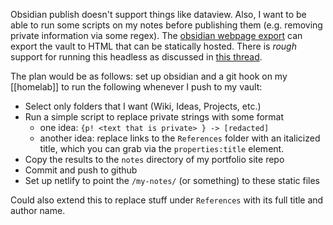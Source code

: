 Obsidian publish doesn't support things like dataview. Also, I want to be able to run some scripts on my notes before publishing them (e.g. removing private information via some regex). The [obsidian webpage export](https://github.com/KosmosisDire/obsidian-webpage-export) can export the vault to HTML that can be statically hosted. There is *rough* support for running this headless as discussed in [this thread](https://github.com/KosmosisDire/obsidian-webpage-export/issues/49).

The plan would be as follows: set up obsidian and a git hook on my [[homelab]] to run the following whenever I push to my vault:

- Select only folders that I want (Wiki, Ideas, Projects, etc.)
- Run a simple script to replace private strings with some format
	- one idea: `{p! <text that is private> } -> [redacted]`
	- another idea: replace links to the `References` folder with an italicized title, which you can grab via the `properties:title` element.
- Copy the results to the `notes` directory of my portfolio site repo
- Commit and push to github
- Set up netlify to point the `/my-notes/` (or something) to these static files

Could also extend this to replace stuff under `References` with its full title and author name.
